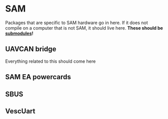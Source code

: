 # SAM
Packages that are specific to SAM hardware go in here.
If it does not compile on a computer that is not SAM, it should live here.
**These should be [submodules](../documentation/Working%20with%20submodules.md)!**

## UAVCAN bridge
Everything related to this should come here

## SAM EA powercards

## SBUS

## VescUart